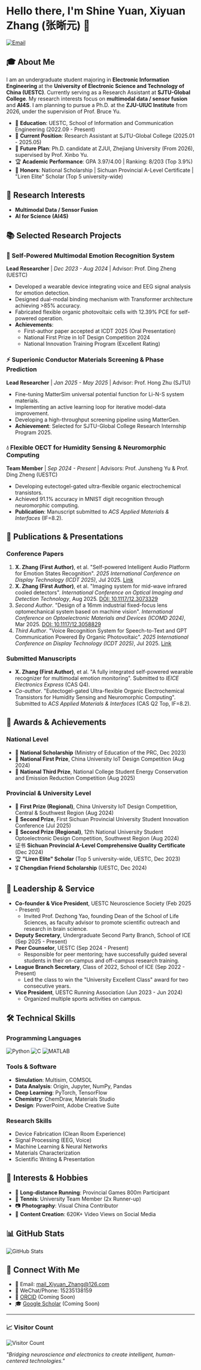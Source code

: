 # Hello there, I'm Shine Yuan, Xiyuan Zhang (张晰元) 👋

[![Email](https://img.shields.io/badge/Email-mail_Xiyuan_Zhang@126.com-D14836?style=flat-square&logo=gmail)](mailto:mail_Xiyuan_Zhang@126.com)

## 🎓 About Me

I am an undergraduate student majoring in **Electronic Information Engineering** at the **University of Electronic Science and Technology of China (UESTC)**. Currently serving as a Research Assistant at **SJTU-Global College**. My research interests focus on **multimodal data / sensor fusion** and **AI4S**. I am planning to pursue a Ph.D. at the **ZJU-UIUC Institute** from 2026, under the supervision of Prof. Bruce Yu.

- 🏫 **Education**: UESTC, School of Information and Communication Engineering (2022.09 - Present)
- 🔬 **Current Position**: Research Assistant at SJTU-Global College (2025.01 - 2025.05)
- 🚀 **Future Plan**: Ph.D. candidate at ZJUI, Zhejiang University (From 2026), supervised by Prof. Xinbo Yu.
- 🏆 **Academic Performance**: GPA 3.97/4.00 | Ranking: 8/203 (Top 3.9%)
- 🌟 **Honors**: National Scholarship | Sichuan Provincial A-Level Certificate | "Liren Elite" Scholar (Top 5 university-wide)

## 🔬 Research Interests

- **Multimodal Data / Sensor Fusion**
- **AI for Science (AI4S)**

## 📚 Selected Research Projects

### 🧠 Self-Powered Multimodal Emotion Recognition System
**Lead Researcher** | *Dec 2023 - Aug 2024* | Advisor: Prof. Ding Zheng (UESTC)
- Developed a wearable device integrating voice and EEG signal analysis for emotion detection.
- Designed dual-modal binding mechanism with Transformer architecture achieving >85% accuracy.
- Fabricated flexible organic photovoltaic cells with 12.39% PCE for self-powered operation.
- **Achievements**:
  - First-author paper accepted at ICDT 2025 (Oral Presentation)
  - National First Prize in IoT Design Competition 2024
  - National Innovation Training Program (Excellent Rating)

### ⚡ Superionic Conductor Materials Screening & Phase Prediction
**Lead Researcher** | *Jan 2025 - May 2025* | Advisor: Prof. Hong Zhu (SJTU)
- Fine-tuning MatterSim universal potential function for Li-N-S system materials.
- Implementing an active learning loop for iterative model-data improvement.
- Developing a high-throughput screening pipeline using MatterGen.
- **Achievement**: Selected for SJTU-Global College Research Internship Program 2025.

### 💧 Flexible OECT for Humidity Sensing & Neuromorphic Computing
**Team Member** | *Sep 2024 - Present* | Advisors: Prof. Junsheng Yu & Prof. Ding Zheng (UESTC)
- Developing eutectogel-gated ultra-flexible organic electrochemical transistors.
- Achieved 91.1% accuracy in MNIST digit recognition through neuromorphic computing.
- **Publication**: Manuscript submitted to *ACS Applied Materials & Interfaces* (IF=8.2).

## 📝 Publications & Presentations

### Conference Papers
1.  **X. Zhang (First Author)**, et al. "Self-powered Intelligent Audio Platform for Emotion States Recognition". *2025 International Conference on Display Technology (ICDT 2025)*, Jul 2025. [Link](https://sid.onlinelibrary.wiley.com/toc/21680159/2025/56/S1)
2.  **X. Zhang (First Author)**, et al. "Imaging system for mid-wave infrared cooled detectors". *International Conference on Optical Imaging and Detection Technology*, Aug 2025. [DOI: 10.1117/12.3073329](https://doi.org/10.1117/12.3073329)
3.  *Second Author*. "Design of a 16mm industrial fixed-focus lens optomechanical system based on machine vision". *International Conference on Optoelectronic Materials and Devices (ICOMD 2024)*, Mar 2025. [DOI: 10.1117/12.3058829](http://dx.doi.org/10.1117/12.3058829)
4.  *Third Author*. "Voice Recognition System for Speech-to-Text and GPT Communication Powered By Organic Photovoltaic". *2025 International Conference on Display Technology (ICDT 2025)*, Jul 2025. [Link](https://sid.onlinelibrary.wiley.com/toc/21680159/2025/56/S1)

### Submitted Manuscripts
- **X. Zhang (First Author)**, et al. "A fully integrated self-powered wearable recognizer for multimodal emotion monitoring". Submitted to *IEICE Electronics Express* (CAS Q4).
- *Co-author*. "Eutectogel-gated Ultra-flexible Organic Electrochemical Transistors for Humidity Sensing and Neuromorphic Computing". Submitted to *ACS Applied Materials & Interfaces* (CAS Q2 Top, IF=8.2).

## 🏅 Awards & Achievements

### National Level
- 🥇 **National Scholarship** (Ministry of Education of the PRC, Dec 2023)
- 🥇 **National First Prize**, China University IoT Design Competition (Aug 2024)
- 🥉 **National Third Prize**, National College Student Energy Conservation and Emission Reduction Competition (Aug 2025)

### Provincial & University Level
- 🥇 **First Prize (Regional)**, China University IoT Design Competition, Central & Southwest Region (Aug 2024)
- 🥈 **Second Prize**, First Sichuan Provincial University Student Innovation Conference (Jul 2025)
- 🥈 **Second Prize (Regional)**, 12th National University Student Optoelectronic Design Competition, Southwest Region (Aug 2024)
- 证书 **Sichuan Provincial A-Level Comprehensive Quality Certificate** (Dec 2024)
- 🏆 **"Liren Elite" Scholar** (Top 5 university-wide, UESTC, Dec 2023)
- 🎖️ **Chengdian Friend Scholarship** (UESTC, Dec 2024)

## 💼 Leadership & Service

- **Co-founder & Vice President**, UESTC Neuroscience Society (Feb 2025 - Present)
  - Invited Prof. Dezhong Yao, founding Dean of the School of Life Sciences, as faculty advisor to promote scientific outreach and research in brain science.
- **Deputy Secretary**, Undergraduate Second Party Branch, School of ICE (Sep 2025 - Present)
- **Peer Counselor**, UESTC (Sep 2024 - Present)
  - Responsible for peer mentoring; have successfully guided several students in their on-campus and off-campus research training.
- **League Branch Secretary**, Class of 2022, School of ICE (Sep 2022 - Present)
  - Led the class to win the "University Excellent Class" award for two consecutive years.
- **Vice President**, UESTC Running Association (Jun 2023 - Jun 2024)
  - Organized multiple sports activities on campus.

## 🛠️ Technical Skills

### Programming Languages
![Python](https://img.shields.io/badge/-Python-3776AB?style=flat-square&logo=python&logoColor=white)
![C](https://img.shields.io/badge/-C-A8B9CC?style=flat-square&logo=c&logoColor=white)
![MATLAB](https://img.shields.io/badge/-MATLAB-0076A8?style=flat-square&logo=mathworks&logoColor=white)

### Tools & Software
- **Simulation**: Multisim, COMSOL
- **Data Analysis**: Origin, Jupyter, NumPy, Pandas
- **Deep Learning**: PyTorch, TensorFlow
- **Chemistry**: ChemDraw, Materials Studio
- **Design**: PowerPoint, Adobe Creative Suite

### Research Skills
- Device Fabrication (Clean Room Experience)
- Signal Processing (EEG, Voice)
- Machine Learning & Neural Networks
- Materials Characterization
- Scientific Writing & Presentation

## 🌟 Interests & Hobbies

- 🏃 **Long-distance Running**: Provincial Games 800m Participant
- 🎾 **Tennis**: University Team Member (2x Runner-up)
- 📷 **Photography**: Visual China Contributor
- 📱 **Content Creation**: 620K+ Video Views on Social Media

## 📊 GitHub Stats

![GitHub Stats](https://github-readme-stats.vercel.app/api?username=ZHANGXiyuan2004&show_icons=true&theme=radical)

## 🔗 Connect With Me

- 📧 Email: [mail_Xiyuan_Zhang@126.com](mailto:mail_Xiyuan_Zhang@126.com)
- 📱 WeChat/Phone: 15235138159
- 🔗 [ORCID](https://orcid.org/) (Coming Soon)
- 🎓 [Google Scholar](https://scholar.google.com/) (Coming Soon)

---

### 📈 Visitor Count
![Visitor Count](https://visitor-badge.laobi.icu/badge?page_id=ZHANGXiyuan2004.ZHANGXiyuan2004)

*"Bridging neuroscience and electronics to create intelligent, human-centered technologies."*

